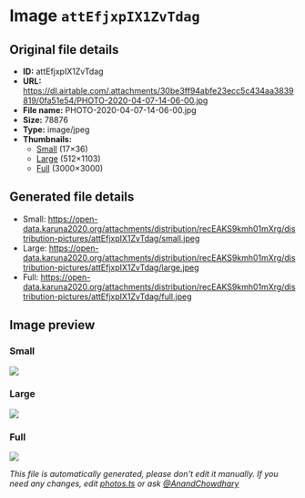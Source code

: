 # Image `attEfjxpIX1ZvTdag`

## Original file details

- **ID:** attEfjxpIX1ZvTdag
- **URL:** https://dl.airtable.com/.attachments/30be3ff94abfe23ecc5c434aa3839819/0fa51e54/PHOTO-2020-04-07-14-06-00.jpg
- **File name:** PHOTO-2020-04-07-14-06-00.jpg
- **Size:** 78876
- **Type:** image/jpeg
- **Thumbnails:**
  - [Small](https://dl.airtable.com/.attachmentThumbnails/3d3164abe707d24ed8a20bd86b4916c1/d20cc15f) (17×36)
  - [Large](https://dl.airtable.com/.attachmentThumbnails/c34764087dd43ada1c5bf2cfbaeac7fd/e3a9de24) (512×1103)
  - [Full](https://dl.airtable.com/.attachmentThumbnails/a3d7cbc211ea07cecb7f37a36f233f4e/76650d90) (3000×3000)

## Generated file details

- Small: https://open-data.karuna2020.org/attachments/distribution/recEAKS9kmh01mXrg/distribution-pictures/attEfjxpIX1ZvTdag/small.jpeg
- Large: https://open-data.karuna2020.org/attachments/distribution/recEAKS9kmh01mXrg/distribution-pictures/attEfjxpIX1ZvTdag/large.jpeg
- Full: https://open-data.karuna2020.org/attachments/distribution/recEAKS9kmh01mXrg/distribution-pictures/attEfjxpIX1ZvTdag/full.jpeg

## Image preview

### Small

![](https://open-data.karuna2020.org/attachments/distribution/recEAKS9kmh01mXrg/distribution-pictures/attEfjxpIX1ZvTdag/small.jpeg)

### Large

![](https://open-data.karuna2020.org/attachments/distribution/recEAKS9kmh01mXrg/distribution-pictures/attEfjxpIX1ZvTdag/large.jpeg)

### Full

![](https://open-data.karuna2020.org/attachments/distribution/recEAKS9kmh01mXrg/distribution-pictures/attEfjxpIX1ZvTdag/full.jpeg)

_This file is automatically generated, please don't edit it manually. If you need any changes, edit [photos.ts](/photos.ts) or ask [@AnandChowdhary](https://github.com/AnandChowdhary)_
